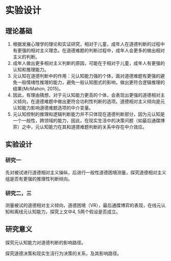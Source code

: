 # 实验设计

## 理论基础

1. 根据发展心理学的理论和实证研究，相对于儿童，成年人在道德判断的过程中有更强的相对主义理念。在道德难题的判断过程中，成年人会更多的做出相对主义的判断。
2. 成年人做出更多相对主义判断的原因，可能在于相对于儿童，成年人有更强的认知和推理能力。
3. 元认知在道德判断中的作用：元认知能力强的个体，面对道德难题有更强的避免一般情绪性推理的能力，避免一般认知图式的影响，做出更符合逻辑推理的结果(McMahon, 2015)。
4. 因此，有理由猜想，对于元认知能力更高的个体，会表现出更强的道德相对主义倾向，在道德难题中做出更符合功利性判断的选项。道德相对主义倾向是元认知能力影响道德难题选项的中介变量。
5. 元认知控制的推理和逻辑判断能力并不只体现在道德判断部分，因为元认知是一个一般性，跨领域的能力，因此，在现实生活中的决策问题（如最后通牒博弈）之中，元认知能力在其和道德难题判断的关系中存在中介效应。

## 实验设计

### 研究一

先对被试进行道德相对主义操纵，后进行一般性道德困境测量，探究道德相对主义组是否有更强的推理性判断倾向。

### 研究二，三

测量被试的道德相对主义倾向，道德困境（VR），最后通牒博弈的表现，在线元认知和离线元认知能力，探究上文中4, 5两个假设是否成立。

## 研究意义

探究元认知能力对道德判断的影响路径。

探究道德决策和现实生活行为决策的关系，及其影响路径。